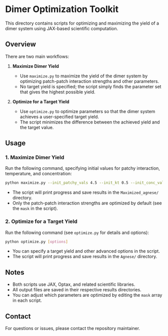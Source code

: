 # Dimer Optimization Toolkit

This directory contains scripts for optimizing and maximizing the yield of a dimer system using JAX-based scientific computation.

## Overview

There are two main workflows:

1. **Maximize Dimer Yield**
   - Use `maximize.py` to maximize the yield of the dimer system by optimizing patch-patch interaction strengths and other parameters.
   - No target yield is specified; the script simply finds the parameter set that gives the highest possible yield.

2. **Optimize for a Target Yield**
   - Use `optimize.py` to optimize parameters so that the dimer system achieves a user-specified target yield.
   - The script minimizes the difference between the achieved yield and the target value.

## Usage

### 1. Maximize Dimer Yield

Run the following command, specifying initial values for patchy interaction, temperature, and concentration:

```bash
python maximize.py --init_patchy_vals 4.5 --init_kt 0.5 --init_conc_val 0.0005
```

- The script will print progress and save results in the `Maximized_agnese/` directory.
- Only the patch-patch interaction strengths are optimized by default (see the `mask` in the script).

### 2. Optimize for a Target Yield

Run the following command (see `optimize.py` for details and options):

```bash
python optimize.py [options]
```

- You can specify a target yield and other advanced options in the script.
- The script will print progress and save results in the `Agnese/` directory.

## Notes
- Both scripts use JAX, Optax, and related scientific libraries.
- All output files are saved in their respective results directories.
- You can adjust which parameters are optimized by editing the `mask` array in each script.

## Contact
For questions or issues, please contact the repository maintainer.
